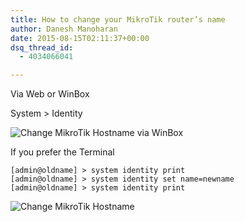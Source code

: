 ```yaml
---
title: How to change your MikroTik router’s name
author: Danesh Manoharan
date: 2015-08-15T02:11:37+00:00
dsq_thread_id:
  - 4034066041

---
```

Via Web or WinBox

System > Identity

![Change MikroTik Hostname via WinBox](/wp-content/uploads/2015/08/mikrotik-change-hostsname-winbox-450x254.png)

If you prefer the Terminal

```
[admin@oldname] > system identity print  
[admin@oldname] > system identity set name=newname  
[admin@oldname] > system identity print
```

![Change MikroTik Hostname](/wp-content/uploads/2015/08/mikrotik-change-hostsname.png)
